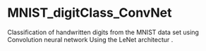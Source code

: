 # MNIST_digitClass_ConvNet
Classification of handwritten digits from the MNIST data set using Convolution neural network Using the LeNet architectur .
